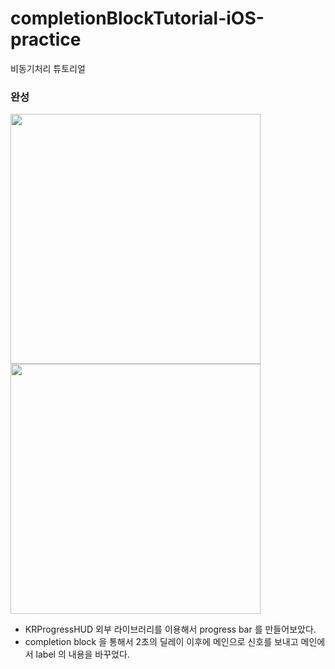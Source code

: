 # completionBlockTutorial-iOS-practice
비동기처리 튜토리얼

### 완성
<img src ="https://user-images.githubusercontent.com/69136340/104713007-a1564b80-5766-11eb-9b7b-9b3afb967064.png" width="400">
<img src ="https://user-images.githubusercontent.com/69136340/104713016-a3b8a580-5766-11eb-8959-359678387740.png" width="400">

- KRProgressHUD 외부 라이브러리를 이용해서 progress bar 를 만들어보았다.
- completion block 을 통해서 2초의 딜레이 이후에 메인으로 신호를 보내고 메인에서 label 의 내용을 바꾸었다.
